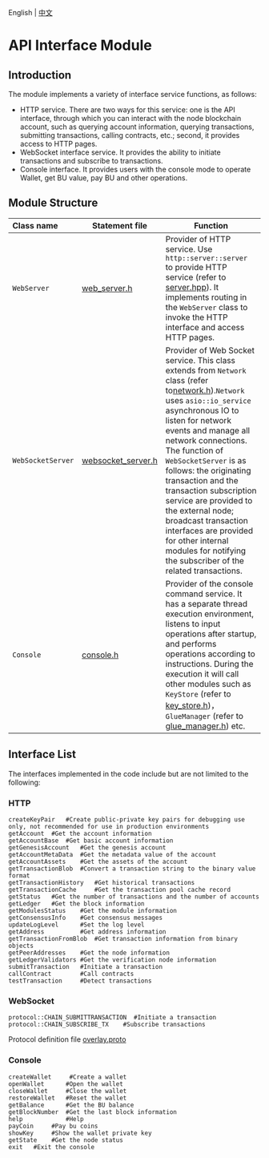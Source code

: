 English | [中文](README_CN.md) 

# API Interface Module

## Introduction
The module implements a variety of interface service functions, as follows:
- HTTP service. There are two ways for this service: one is the API interface, through which you can interact with the node blockchain account, such as querying account information, querying transactions, submitting transactions, calling contracts, etc.; second, it provides access to HTTP pages.
- WebSocket interface service. It provides the ability to initiate transactions and subscribe to transactions.
- Console interface. It provides users with the console mode to operate Wallet, get BU value, pay BU and other operations.

## Module Structure

Class name | Statement file | Function
|:--- | --- | ---
| `WebServer` | [web_server.h](./web_server.h) | Provider of HTTP service. Use `http::server::server` to provide HTTP service (refer to [server.hpp](../3rd/http/server.hpp)). It implements routing in the `WebServer` class to invoke the HTTP interface and access HTTP pages.
| `WebSocketServer` | [websocket_server.h](./websocket_server.h) | Provider of Web Socket service. This class extends from `Network` class (refer to[network.h](../common/network.h)).`Network` uses `asio::io_service` asynchronous IO to listen for network events and manage all network connections. The function of `WebSocketServer` is as follows: the originating transaction and the transaction subscription service are provided to the external node; broadcast transaction interfaces are provided for other internal modules for notifying the subscriber of the related transactions.
| `Console` | [console.h](./console.h) | Provider of the console command service. It has a separate thread execution environment, listens to input operations after startup, and performs operations according to instructions. During the execution it will call other modules such as `KeyStore` (refer to [key_store.h](../common/key_store.h))，`GlueManager` (refer to [glue_manager.h](../glue/glue_manager.h)) etc.

## Interface List

The interfaces implemented in the code include but are not limited to the following:
### HTTP
```
createKeyPair   #Create public-private key pairs for debugging use only, not recommended for use in production environments
getAccount  #Get the account information
getAccountBase  #Get basic account information
getGenesisAccount   #Get the genesis account
getAccountMetaData  #Get the metadata value of the account
getAccountAssets    #Get the assets of the account
getTransactionBlob  #Convert a transaction string to the binary value format
getTransactionHistory   #Get historical transactions
getTransactionCache     #Get the transaction pool cache record
getStatus   #Get the number of transactions and the number of accounts
getLedger   #Get the block information
getModulesStatus    #Get the module information
getConsensusInfo    #Get consensus messages
updateLogLevel      #Set the log level
getAddress          #Get address information
getTransactionFromBlob  #Get transaction information from binary objects
getPeerAddresses    #Get the node information
getLedgerValidators #Get the verification node information
submitTransaction   #Initiate a transaction
callContract        #Call contracts
testTransaction     #Detect transactions
```
### WebSocket
```
protocol::CHAIN_SUBMITTRANSACTION  #Initiate a transaction
protocol::CHAIN_SUBSCRIBE_TX    #Subscribe transactions
```
Protocol definition file [overlay.proto](../proto/overlay.proto)

### Console
```
createWallet     #Create a wallet
openWallet      #Open the wallet
closeWallet     #Close the wallet
restoreWallet   #Reset the wallet
getBalance      #Get the BU balance
getBlockNumber  #Get the last block information
help            #Help
payCoin     #Pay bu coins
showKey     #Show the wallet private key
getState    #Get the node status
exit   #Exit the console
```

